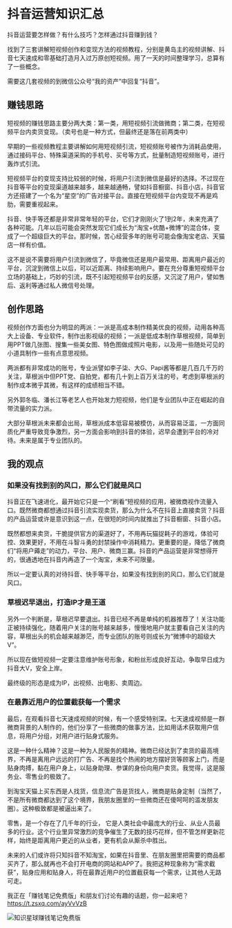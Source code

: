 # 抖音运营知识汇总 

抖音运营要怎样做？有什么技巧？怎样通过抖音赚到钱？

找到了三套讲解短视频创作和变现方法的视频教程，分别是黄岛主的视频讲解、抖音七天速成和零基础打造月入过万原创短视频。用了一天的时间整理学习，总算有了一些概念。

需要这几套视频的到微信公众号“我的资产”中回复“抖音”。

## 赚钱思路

短视频的赚钱思路主要分两大类：第一类，用短视频引流做微商；第二类，在短视频平台内卖货变现。（卖号也是一种方式，但最终还是落在前两类中）

早期的一些视频教程主要讲解如何用短视频引流，短视频账号被作为消耗品使用，通过接码平台、特殊渠道采购的手机号、买号等方式，批量制造短视频账号，进行轰炸式引流。

短视频平台的变现支持比较弱的时候，将用户引流到微信是最好的选择。不过现在抖音等平台的变现渠道越来越多，越来越通畅，譬如抖音橱窗、抖音小店，抖音官方还搭建了一个名为“星空”的广告对接平台。直接在短视频平台内变现不再是鸡肋，需要重视起来。

抖音、快手等还都是非常非常年轻的平台，它们才刚刚火了1到2年，未来充满了各种可能。几年以后可能会突然发现它们成长为“淘宝+优酷+微博”的混合体，变成了一个超级巨大的平台。那时候，苦心经营多年的账号可能会像淘宝老店、天猫店一样有价值。

这不是说不需要将用户引流到微信了，毕竟微信还是用户最常用、距离用户最近的平台，沉淀到微信上以后，可以近距离、持续影响用户。要在充分尊重短视频平台立场的基础上，巧妙的引流，既不引起短视频平台的反感，又沉淀了用户，譬如售后、返利等通过私人微信号处理。

## 创作思路

视频创作方面也分为明显的两派：一派是高成本制作精美优良的视频，动用各种高大上设备、专业软件，制作出影视级的视频；一派是低成本制作草根视频，简单到用PPT做几张图、搜集一些美女图、特色图做成照片电影，以及用一些随处可见的小道具制作一些有点意思视频。

两派都有非常成功的账号，专业派譬如李子柒、大G、Papi酱等都是几百几千万的关注，草根派中但PPT党、自拍党，都有几十到上百万关注的号，考虑到草根派的制作成本微乎其微，有这样的成绩相当不错。

另外郭冬临、潘长江等老艺人也开始发力短视频，他们是专业团队中正在崛起的自带流量的实力派。

大部分草根派未来都会出局，草根派成本低容易被模仿，从而容易泛滥，一方面同质化严重导致竞争激烈，另一方面会影响到抖音的体验，迟早会遭到平台的冷对待。未来是属于专业团队的。

## 我的观点

### 如果没有找到别的风口，那么它们就是风口

抖音正在飞速进化，最开始它只是一个“刷看”短视频的应用，被微商视作流量入口。既然微商都想通过抖音引流实现卖货，那么为什么不在抖音上直接卖货？抖音的产品运营或许是意识到这一点，在很短的时间内就推出了抖音橱窗、抖音小店。

既然都想来卖货，干脆提供官方的渠道好了，不用再玩猫捉耗子的游戏，体验可控、效果更好，不用在斗智斗勇的封禁操作中消耗精力。更重要的是，降低了微商们“将用户薅走”的动力，平台、用户、微商三赢。抖音的产品运营是非常想得开的，很通透地在抖音内再造了一个淘宝，未来不可限量。

所以一定要认真的对待抖音、快手等平台，如果没有找到别的风口，那么它们就是风口。

### 草根迟早退出，打造IP才是王道

另外一个判断是，草根迟早要退出。抖音已经不再是单纯的机器推荐了！关注功能正被持续强化，随着用户关注的账号越来越多，慢慢地用户就主要看自己关注的内容，草根出头的机会越来越渺茫，而专业团队的账号则成长为“微博中的超级大V”。

所以现在做短视频一定要注意维护账号形象，和粉丝形成良好互动，争取早日成为抖音大V，安全上岸。

最终级的形态是成为IP，出视频、出电影、卖周边。

### 在最靠近用户的位置截获每一个需求

最后，在观看抖音七天速成视频的时候，有一个感受特别深。七天速成视频是一群微商背景的人制作的，他们分享了一些微商的做事方法，比如用话术获取用户信息，将用户分组，对用户进行贴身式服务。

这是一种什么精神？这是一种为人民服务的精神。微商已经达到了卖货的最高境界，不再是离用户远远的打广告、不再是找个热闹的地方摆好货等顾客上门，而是贴身肉搏，黏在用户身上，以贴身助理、参谋的身份向用户卖货。我觉得，这是服务业、零售业的极致了。

到淘宝天猫上买东西是人找货，信息流广告是货找人，微商是贴身定制（当然了，不是所有微商都达到了这个境界，我朋友圈里的一些微商还在傻呵呵的滥发朋友圈）。这种极致都是被逼出来了。

零售，是一个存在了几千年的行业， 它是人类社会中最庞大的行业、从业人员最多的行业。这个行业里异常激烈的竞争催生了无数的技巧花样，但不管怎样更新花样，始终是距离用户更近的从业者，更有机会从厮杀中胜出。

未来的人们或许将只知抖音不知淘宝，如果在抖音里、在朋友圈里把需要的商品都买齐了，那么就再也不会打开电商的网站和APP了。我把这种现象称为“需求截获”，贴身应用和贴身人，将在最靠近用户的位置截获每一个需求，让其他人无路可走。

我正在「赚钱笔记免费版」和朋友们讨论有趣的话题，你⼀起来吧？[https://t.zsxq.com/ayVvVzB ](https://t.zsxq.com/ayVvVzB)

![知识星球赚钱笔记免费版](https://www.lijiaocn.com/img/xiaomiquan-money-free.jpeg)
